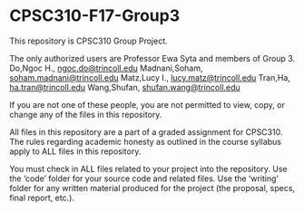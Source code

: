 # CPSC310-F17-Group3

This repository is CPSC310 Group Project. 

The only authorized users are Professor Ewa Syta and members of Group 3.
	Do,Ngoc H., ngoc.do@trincoll.edu
	Madnani,Soham, soham.madnani@trincoll.edu	Matz,Lucy I., lucy.matz@trincoll.edu	Tran,Ha, ha.tran@trincoll.edu	Wang,Shufan, shufan.wang@trincoll.edu

If you are not one of these people, you are not permitted to view, copy,
or change any of the files in this repository. 

All files in this repository are a part of a graded assignment for CPSC310.
The rules regarding academic honesty as outlined in the course syllabus apply
to ALL files in this repository. 

You must check in ALL files related to your project into the repository.
Use the ‘code’ folder for your source code and related files.
Use the ‘writing’ folder for any written material produced for the project 
(the proposal, specs, final report, etc.).
